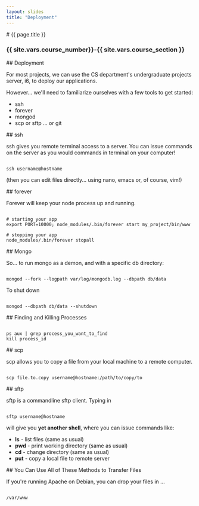```yaml
---
layout: slides
title: "Deployment"
---
```

<section markdown="block" class="intro-slide">
# {{ page.title }}

### {{ site.vars.course_number}}-{{ site.vars.course_section }}

<p><small></small></p>
</section>

<section markdown="block">
## Deployment

For most projects, we can use the CS department's undergraduate projects server, i6, to deploy our applications.

However... we'll need to familiarize ourselves with a few tools to get started:

* ssh
* forever
* mongod
* scp or sftp ... or git

</section>

<section markdown="block">
## ssh

ssh gives you remote terminal access to a server. You can issue commands on the server as you would commands in terminal on your computer!

<pre><code data-trim contenteditable>
ssh username@hostname
</code></pre>

(then you can edit files directly... using nano, emacs or, of course, vim!)
</section>


<section markdown="block">
## forever

Forever will keep your node process up and running.

<pre><code data-trim contenteditable>
# starting your app
export PORT=10000; node_modules/.bin/forever start my_project/bin/www

# stopping your app
node_modules/.bin/forever stopall
</code></pre>

</section>

<section markdown="block">
## Mongo

So... to run mongo as a demon, and with a specific db directory:

<pre><code data-trim contenteditable>
mongod --fork --logpath var/log/mongodb.log --dbpath db/data
</code></pre>

To shut down

<pre><code data-trim contenteditable>
mongod --dbpath db/data --shutdown
</code></pre>
</section>

<section markdown="block">
## Finding and Killing Processes

<pre><code data-trim contenteditable>
ps aux | grep process_you_want_to_find
kill process_id
</code></pre>

</section>
<section markdown="block">
## scp

scp allows you to copy a file from your local machine to a remote computer.

<pre><code data-trim contenteditable>
scp file.to.copy username@hostname:/path/to/copy/to
</code></pre>

</section>

<section markdown="block">
## sftp

sftp is a commandline sftp client. Typing in 

<pre><code data-trim contenteditable>
sftp username@hostname
</code></pre>

will give you __yet another shell__, where you can issue commands like:

* __ls__ - list files (same as usual)
* __pwd__ - print working directory (same as usual)
* __cd__ - change directory (same as usual)
* __put__ - copy a local file to remote server
</section>

<section markdown="block">
## You Can Use All of These Methods to Transfer Files

If you're running Apache on Debian, you can drop your files in ...

<pre><code data-trim contenteditable>
/var/www
</code></pre>


</section>
